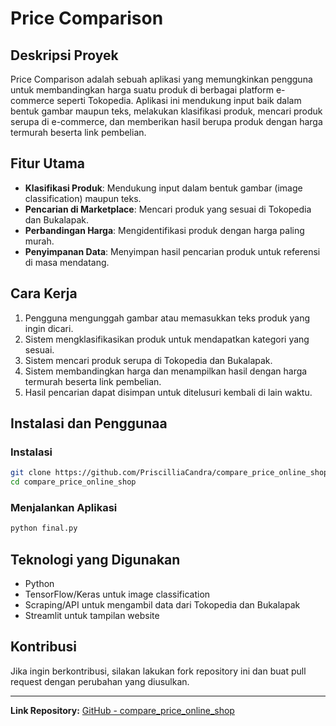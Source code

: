# Price Comparison

## Deskripsi Proyek
Price Comparison adalah sebuah aplikasi yang memungkinkan pengguna untuk membandingkan harga suatu produk di berbagai platform e-commerce seperti Tokopedia. Aplikasi ini mendukung input baik dalam bentuk gambar maupun teks, melakukan klasifikasi produk, mencari produk serupa di e-commerce, dan memberikan hasil berupa produk dengan harga termurah beserta link pembelian.

## Fitur Utama
- **Klasifikasi Produk**: Mendukung input dalam bentuk gambar (image classification) maupun teks.
- **Pencarian di Marketplace**: Mencari produk yang sesuai di Tokopedia dan Bukalapak.
- **Perbandingan Harga**: Mengidentifikasi produk dengan harga paling murah.
- **Penyimpanan Data**: Menyimpan hasil pencarian produk untuk referensi di masa mendatang.

## Cara Kerja
1. Pengguna mengunggah gambar atau memasukkan teks produk yang ingin dicari.
2. Sistem mengklasifikasikan produk untuk mendapatkan kategori yang sesuai.
3. Sistem mencari produk serupa di Tokopedia dan Bukalapak.
4. Sistem membandingkan harga dan menampilkan hasil dengan harga termurah beserta link pembelian.
5. Hasil pencarian dapat disimpan untuk ditelusuri kembali di lain waktu.

## Instalasi dan Penggunaa

### Instalasi
```bash
git clone https://github.com/PriscilliaCandra/compare_price_online_shop.git
cd compare_price_online_shop
```

### Menjalankan Aplikasi
```bash
python final.py
```

## Teknologi yang Digunakan
- Python
- TensorFlow/Keras untuk image classification
- Scraping/API untuk mengambil data dari Tokopedia dan Bukalapak
- Streamlit untuk tampilan website

## Kontribusi
Jika ingin berkontribusi, silakan lakukan fork repository ini dan buat pull request dengan perubahan yang diusulkan.

---

**Link Repository:** [GitHub - compare_price_online_shop](https://github.com/PriscilliaCandra/compare_price_online_shop)

